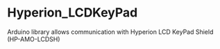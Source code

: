# Hyperion_LCDKeyPad
Arduino library allows communication with Hyperion LCD KeyPad Shield (HP-AMO-LCDSH)
